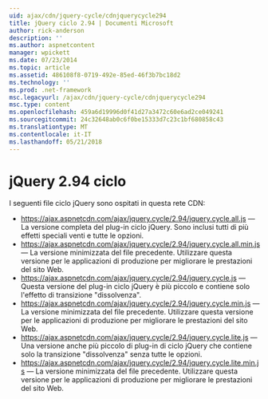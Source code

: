 ```yaml
---
uid: ajax/cdn/jquery-cycle/cdnjquerycycle294
title: jQuery ciclo 2.94 | Documenti Microsoft
author: rick-anderson
description: ''
ms.author: aspnetcontent
manager: wpickett
ms.date: 07/23/2014
ms.topic: article
ms.assetid: 486108f8-0719-492e-85ed-46f3b7bc18d2
ms.technology: ''
ms.prod: .net-framework
msc.legacyurl: /ajax/cdn/jquery-cycle/cdnjquerycycle294
msc.type: content
ms.openlocfilehash: 459a6d19996d0f41d27a3472c60e6ad2ce049241
ms.sourcegitcommit: 24c32648ab0c6f0be15333d7c23c1bf680858c43
ms.translationtype: MT
ms.contentlocale: it-IT
ms.lasthandoff: 05/21/2018
---
```

<a name="jquery-cycle-294"></a>jQuery 2.94 ciclo
====================
I seguenti file ciclo jQuery sono ospitati in questa rete CDN:

- https://ajax.aspnetcdn.com/ajax/jquery.cycle/2.94/jquery.cycle.all.js &mdash; La versione completa del plug-in ciclo jQuery. Sono inclusi tutti di più effetti speciali venti e tutte le opzioni.
- https://ajax.aspnetcdn.com/ajax/jquery.cycle/2.94/jquery.cycle.all.min.js &mdash; La versione minimizzata del file precedente. Utilizzare questa versione per le applicazioni di produzione per migliorare le prestazioni del sito Web.
- https://ajax.aspnetcdn.com/ajax/jquery.cycle/2.94/jquery.cycle.js &mdash; Questa versione del plug-in ciclo jQuery è più piccolo e contiene solo l'effetto di transizione "dissolvenza".
- https://ajax.aspnetcdn.com/ajax/jquery.cycle/2.94/jquery.cycle.min.js &mdash; La versione minimizzata del file precedente. Utilizzare questa versione per le applicazioni di produzione per migliorare le prestazioni del sito Web.
- https://ajax.aspnetcdn.com/ajax/jquery.cycle/2.94/jquery.cycle.lite.js &mdash; Una versione anche più piccolo di plug-in di ciclo jQuery che contiene solo la transizione "dissolvenza" senza tutte le opzioni.
- https://ajax.aspnetcdn.com/ajax/jquery.cycle/2.94/jquery.cycle.lite.min.js &mdash; La versione minimizzata del file precedente. Utilizzare questa versione per le applicazioni di produzione per migliorare le prestazioni del sito Web.
